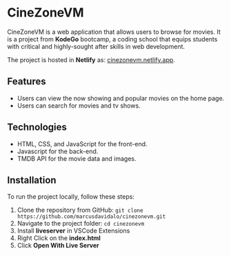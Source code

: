 # CineZoneVM

CineZoneVM is a web application that allows users to browse for movies. It is a project from **KodeGo** bootcamp, a coding school that equips students with critical and highly-sought after skills in web development.

The project is hosted in **Netlify** as: [cinezonevm.netlify.app](https://cinezonevm.netlify.app/).

## Features

- Users can view the now showing and popular movies on the home page.
- Users can search for movies and tv shows.

## Technologies

- HTML, CSS, and JavaScript for the front-end.
- Javascript for the back-end.
- TMDB API for the movie data and images.

## Installation

To run the project locally, follow these steps:

1. Clone the repository from GitHub: `git clone https://github.com/marcusdavidalo/cinezonevm.git`
2. Navigate to the project folder: `cd cinezonevm`
3. Install **liveserver** in VSCode Extensions
4. Right Click on the **index.html**
5. Click **Open With Live Server**
